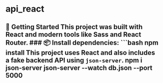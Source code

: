 # api_react
## 🚀 Getting Started  This project was built with **React** and modern tools like Sass and React Router.  ### 📦 Install dependencies:  ```bash npm install This project uses **React** and also includes a fake backend API using `json-server`. npm i json-server json-server --watch db.json --port 5000
